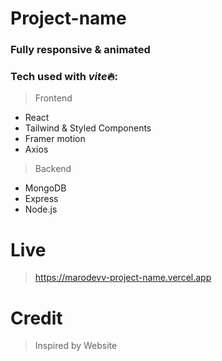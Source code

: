# Project-name

### Fully responsive & animated

### Tech used with *vite*🔥:

> Frontend

-   React
-   Tailwind & Styled Components
-   Framer motion
-   Axios

> Backend

-   MongoDB
-   Express
-   Node.js

# Live

>   https://marodevv-project-name.vercel.app

# Credit

>   Inspired by Website
